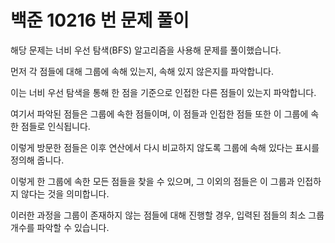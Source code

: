 # 백준 10216 번 문제 풀이

해당 문제는 너비 우선 탐색(BFS) 알고리즘을 사용해 문제를 풀이했습니다.

먼저 각 점들에 대해 그룹에 속해 있는지, 속해 있지 않은지를 파악합니다.

이는 너비 우선 탐색을 통해 한 점을 기준으로 인접한 다른 점들이 있는지 파악합니다.

여기서 파악된 점들은 그룹에 속한 점들이며, 이 점들과 인접한 점들 또한 이 그룹에 속한 점들로 인식됩니다.

이렇게 방문한 점들은 이후 연산에서 다시 비교하지 않도록 그룹에 속해 있다는 표시를 정의해 줍니다.

이렇게 한 그룹에 속한 모든 점들을 찾을 수 있으며, 그 이외의 점들은 이 그룹과 인접하지 않다는 것을 의미합니다.

이러한 과정을 그룹이 존재하지 않는 점들에 대해 진행할 경우, 입력된 점들의 최소 그룹 개수를 파악할 수 있습니다.

